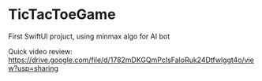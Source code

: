 # TicTacToeGame

First SwiftUI projuct, using minmax algo for AI bot

Quick video review: https://drive.google.com/file/d/1782mDKGQmPcIsFaloRuk24Dtfwlggt4o/view?usp=sharing
